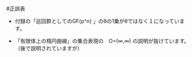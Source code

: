 #正誤表

- 付録の「巡回群としてのGF(p^n) 」のθの1乗がθではなく１になっています。

- 「有限体上の楕円曲線」の集合表現の　O=(∞,∞) の説明が抜けています。（後で説明されていますが）
